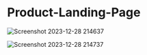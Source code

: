 # Product-Landing-Page

![Screenshot 2023-12-28 214637](https://github.com/Elanchezhian2712/Product-Landing-Page/assets/122656808/81d5ac49-3f39-45c6-9064-208fc92d8ec3)

![Screenshot 2023-12-28 214737](https://github.com/Elanchezhian2712/Product-Landing-Page/assets/122656808/ce7d2d3f-0f04-4a0c-87d1-1ab87bc87538)
